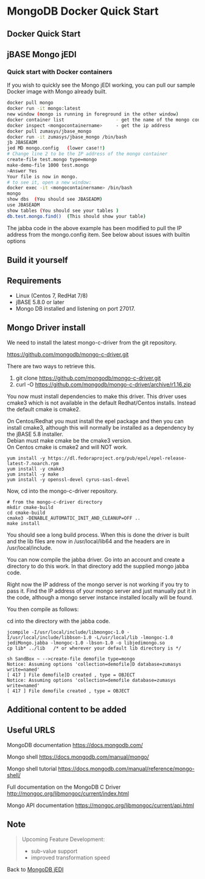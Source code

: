 # MongoDB Docker Quick Start

<PageHeader />

## Docker Quick Start

## jBASE Mongo jEDI

### Quick start with Docker containers

If you wish to quickly see the Mongo jEDI working, you can pull our sample Docker image with Mongo already built.

```bash
docker pull mongo
docker run -it mongo:latest
new window (mongo is running in foreground in the other window)
docker container list                   - get the name of the mongo container
docker inspect <mongocontainername>     - get the ip address
docker pull zumasys/jbase_mongo
docker run -it zumasys/jbase_mongo /bin/bash
jb JBASEADM
jed MD mongo.config   (lower case!!)
# Change line 2 to be the IP address of the mongo container
create-file test.mongo type=mongo
make-demo-file 1000 test.mongo
>Answer Yes
Your file is now in mongo.
# to see it, open a new window:
docker exec -it <mongocontainername> /bin/bash
mongo
show dbs  (You should see JBASEADM)
use JBASEADM
show tables (You should see your tables )
db.test.mongo.find()  (This should show your table)
```

The jabba code in the above example has been modified to pull the IP address from the mongo.config item. See below about issues with builtin options

## Build it yourself

## Requirements

* Linux (Centos 7, RedHat 7/8)
* jBASE 5.8.0 or later
* Mongo DB installed and listening on port 27017.

## Mongo Driver install

We need to install the latest mongo-c-driver from the git repository.

https://github.com/mongodb/mongo-c-driver.git

There are two ways to retrieve this.

1. git clone https://github.com/mongodb/mongo-c-driver.git
2. curl -O https://github.com/mongodb/mongo-c-driver/archive/r1.16.zip

You now must install dependencies to make this driver.  This driver uses cmake3 which is not available in the default Redhat/Centos installs.  Instead the default cmake is cmake2.  

On Centos/Redhat you must install the epel package and then you can install cmake3, although this will normally be installed as a dependency by the jBASE 5.8 installer.  
Debian must make cmake be the cmake3 version.  
On Centos cmake is cmake2 and will NOT work.

```
yum install -y https://dl.fedoraproject.org/pub/epel/epel-release-latest-7.noarch.rpm
yum install -y cmake3
yum install -y make
yum install -y openssl-devel cyrus-sasl-devel
```

Now, cd into the mongo-c-driver repository.  

```
# from the mongo-c-driver directory
mkdir cmake-build
cd cmake-build
cmake3 -DENABLE_AUTOMATIC_INIT_AND_CLEANUP=OFF ..
make install
```

You should see a long build process.  When this is done the driver is built and the lib files are now in /usr/local/lib64 and the headers are in /usr/local/include.

You can now compile the jabba driver.  Go into an account and create a directory to do this work. In that directory add the supplied mongo jabba code.

Right now the IP address of the mongo server is not working if you try to pass it.  Find the IP address of your mongo server and just manually put it in the code, although a mongo server instance installed locally will be found.

You then compile as follows:

cd into the directory with the jabba code.

```
jcompile -I/usr/local/include/libmongoc-1.0 -I/usr/local/include/libbson-1.0 -L/usr/local/lib -lmongoc-1.0 jediMongo.jabba -lmongoc-1.0 -lbson-1.0 -o libjedimongo.so
cp lib* ../lib   /* or wherever your default lib directory is */
```

```
sh SandBox ~ -->create-file demofile type=mongo
Notice: Assuming options 'collection=demofile]D database=zumasys write=named'
[ 417 ] File demofile]D created , type = OBJECT
Notice: Assuming options 'collection=demofile database=zumasys write=named'
[ 417 ] File demofile created , type = OBJECT
```

## Additional content to be added

## Useful URLS

MongoDB documentation https://docs.mongodb.com/

Mongo shell https://docs.mongodb.com/manual/mongo/

Mongo shell tutorial https://docs.mongodb.com/manual/reference/mongo-shell/

Full documentation on the MongoDB C Driver http://mongoc.org/libmongoc/current/index.html

Mongo API documentation https://mongoc.org/libmongoc/current/api.html

## Note  

>Upcoming Feature Development:
>
>* sub-value support  
>* improved transformation speed  

Back to [MongoDB jEDI](./../README.md)

<PageFooter />
